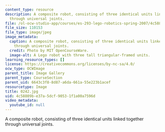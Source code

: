```yaml
---
content_type: resource
description: A composite robot, consisting of three identical units linked together
  through universal joints.
file: /ol-ocw-studio-app/courses/es-293-lego-robotics-spring-2007/4c58809be37a5dcf90531f1a00a7596d_0242.jpg
file_size: 110153
file_type: image/jpeg
image_metadata:
  caption: A composite robot, consisting of three identical units linked together
    through universal joints.
  credit: Photo by MIT OpenCourseWare.
  image-alt: A Lego robot with three tall triangular-framed units.
learning_resource_types: []
license: https://creativecommons.org/licenses/by-nc-sa/4.0/
ocw_type: OCWImage
parent_title: Image Gallery
parent_type: CourseSection
parent_uid: 6643c3f8-8d87-a6da-661a-55e223b1acef
resourcetype: Image
title: 0242.jpg
uid: 4c58809b-e37a-5dcf-9053-1f1a00a7596d
video_metadata:
  youtube_id: null
---
```

A composite robot, consisting of three identical units linked together through universal joints.